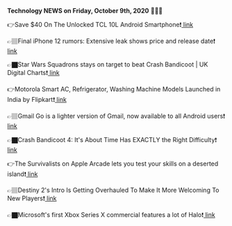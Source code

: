 <b>Technology NEWS on Friday, October 9th, 2020</b> 📡📡📡 

👉Save $40 On The Unlocked TCL 10L Android Smartphone❗️<a href='https://techblock.club/?p=7711'> link</a>

👉🏽Final iPhone 12 rumors: Extensive leak shows price and release date❗️<a href='https://techblock.club/?p=7713'> link</a>

👉🏿Star Wars Squadrons stays on target to beat Crash Bandicoot | UK Digital Charts❗️<a href='https://techblock.club/?p=7715'> link</a>

👉Motorola Smart AC, Refrigerator, Washing Machine Models Launched in India by Flipkart❗️<a href='https://techblock.club/?p=7717'> link</a>

👉🏽Gmail Go is a lighter version of Gmail, now available to all Android users❗️<a href='https://techblock.club/?p=7719'> link</a>

👉🏿Crash Bandicoot 4: It's About Time Has EXACTLY the Right Difficulty❗️<a href='https://techblock.club/?p=7721'> link</a>

👉The Survivalists on Apple Arcade lets you test your skills on a deserted island❗️<a href='https://techblock.club/?p=7723'> link</a>

👉🏽Destiny 2's Intro Is Getting Overhauled To Make It More Welcoming To New Players❗️<a href='https://techblock.club/?p=7725'> link</a>

👉🏿Microsoft's first Xbox Series X commercial features a lot of Halo❗️<a href='https://techblock.club/?p=7727'> link</a>

